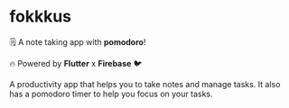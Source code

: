 # fokkkus

🗒️ A note taking app with **pomodoro**!

🔥 Powered by **Flutter** x **Firebase** 🐦

A productivity app that helps you to take notes and manage tasks.
It also has a pomodoro timer to help you focus on your tasks.
